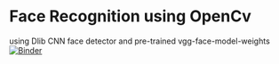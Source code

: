 # Face Recognition using OpenCv
 using Dlib CNN face detector and pre-trained vgg-face-model-weights
[![Binder](https://mybinder.org/badge_logo.svg)](https://mybinder.org/v2/gh/mokshitgogia/Face-Recognition-using-OpenCv/main?labpath=Face_Recognition%20(1).ipynb)
